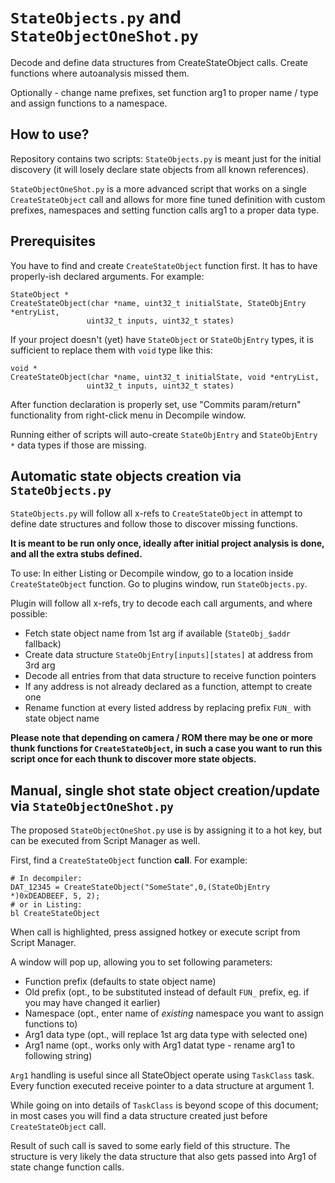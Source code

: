 # `StateObjects.py` and `StateObjectOneShot.py`

Decode and define data structures from CreateStateObject calls.
Create functions where autoanalysis missed them.

Optionally - change name prefixes, set function arg1 to proper name / type and
assign functions to a namespace.

## How to use?

Repository contains two scripts: `StateObjects.py` is meant just for the initial
discovery (it will losely declare state objects from all known references).

`StateObjectOneShot.py` is a more advanced script that works on a single
`CreateStateObject` call and allows for more fine tuned definition with custom
prefixes, namespaces and setting function calls arg1 to a proper data type.

## Prerequisites

You have to find and create `CreateStateObject` function first. It has to
have properly-ish declared arguments. For example:

```
StateObject *
CreateStateObject(char *name, uint32_t initialState, StateObjEntry *entryList,
                 uint32_t inputs, uint32_t states)
```

If your project doesn't (yet) have `StateObject` or `StateObjEntry` types, it
is sufficient to replace them with `void` type like this:

```
void *
CreateStateObject(char *name, uint32_t initialState, void *entryList,
                 uint32_t inputs, uint32_t states)
```

After function declaration is properly set, use "Commits param/return"
functionality from right-click menu in Decompile window.

Running either of scripts will auto-create `StateObjEntry` and `StateObjEntry *`
data types if those are missing.

## Automatic state objects creation via `StateObjects.py`

`StateObjects.py` will follow all x-refs to `CreateStateObject` in attempt
to define date structures and follow those to discover missing functions.

**It is meant to be run only once, ideally after initial project analysis is
done, and all the extra stubs defined.**

To use: In either Listing or Decompile window, go to a location inside
`CreateStateObject` function. Go to plugins window, run `StateObjects.py`.

Plugin will follow all x-refs, try to decode each call arguments, and where
possible:

* Fetch state object name from 1st arg if available (`StateObj_$addr` fallback)
* Create data structure `StateObjEntry[inputs][states]` at address from 3rd arg
* Decode all entries from that data structure to receive function pointers
* If any address is not already declared as a function, attempt to create one
* Rename function at every listed address by replacing prefix `FUN_` with
   state object name

**Please note that depending on camera / ROM there may be one or more thunk
functions for `CreateStateObject`, in such a case you want to run this script
once for each thunk to discover more state objects.**

## Manual, single shot state object creation/update via `StateObjectOneShot.py`

The proposed `StateObjectOneShot.py` use is by assigning it to a hot key, but
can be executed from Script Manager as well.

First, find a `CreateStateObject` function **call**. For example:

```
# In decompiler:
DAT_12345 = CreateStateObject("SomeState",0,(StateObjEntry *)0xDEADBEEF, 5, 2);
# or in Listing:
bl CreateStateObject
```

When call is highlighted, press assigned hotkey or execute script from Script Manager.

A window will pop up, allowing you to set following parameters:
* Function prefix (defaults to state object name)
* Old prefix (opt., to be substituted instead of default `FUN_` prefix, eg. if you may have changed it earlier)
* Namespace (opt., enter name of *existing* namespace you want to assign functions to)
* Arg1 data type (opt., will replace 1st arg data type with selected one)
* Arg1 name (opt., works only with Arg1 datat type - rename arg1 to following string)

`Arg1` handling is useful since all StateObject operate using `TaskClass` task.
Every function executed receive pointer to a data structure at argument 1.

While going on into details of `TaskClass` is beyond scope of this document;
in most cases you will find a data structure created just before
`CreateStateObject` call.

Result of such call is saved to some early field of this structure.
The structure is very likely the data structure that also gets passed into Arg1
of state change function calls.


